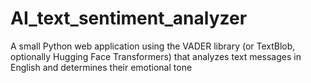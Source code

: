 # AI_text_sentiment_analyzer
A small Python web application using the VADER library (or TextBlob, optionally Hugging Face Transformers) that analyzes text messages in English and determines their emotional tone
